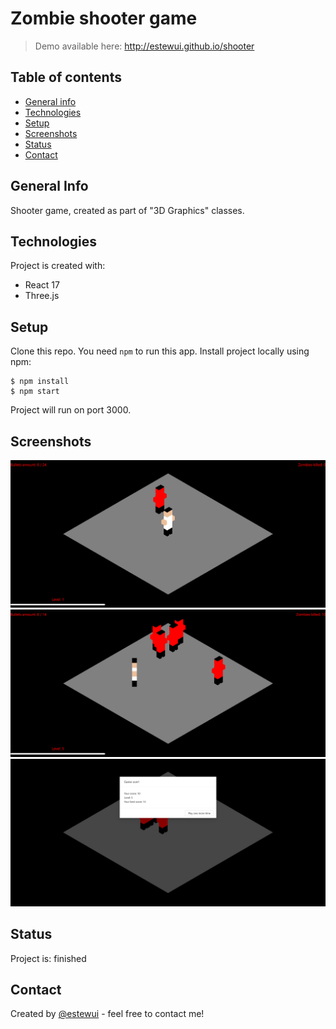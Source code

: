 # Zombie shooter game
> Demo available here: http://estewui.github.io/shooter

## Table of contents
* [General info](#general-info)
* [Technologies](#technologies)
* [Setup](#setup)
* [Screenshots](#screenshots)
* [Status](#status)
* [Contact](#contact)

## General Info

Shooter game, created as part of "3D Graphics" classes.

## Technologies

Project is created with:
* React 17 
* Three.js

## Setup

Clone this repo. You need `npm` to run this app.
Install project locally using npm:

```
$ npm install
$ npm start
```
Project will run on port 3000.

## Screenshots

![Screenshot_1](screenshots/Screenshot_1.png)
![Screenshot_2](screenshots/Screenshot_2.png)
![Screenshot_3](screenshots/Screenshot_3.png)

## Status
Project is: finished

## Contact
Created by [@estewui](https://www.linkedin.com/in/stanis%C5%82aw-t%C4%99czy%C5%84ski-007153188/) - feel free to contact me!
